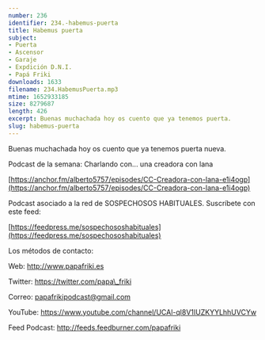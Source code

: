 ```yaml
---
number: 236
identifier: 234.-habemus-puerta
title: Habemus puerta
subject:
- Puerta
- Ascensor
- Garaje
- Expdición D.N.I.
- Papá Friki
downloads: 1633
filename: 234.HabemusPuerta.mp3
mtime: 1652933185
size: 8279687
length: 426
excerpt: Buenas muchachada hoy os cuento que ya tenemos puerta.
slug: habemus-puerta
---
```

Buenas muchachada hoy os cuento que ya tenemos puerta nueva.

Podcast de la semana: Charlando con... una creadora con lana

[https://anchor.fm/alberto5757/episodes/CC-Creadora-con-lana-e1i4ogp](https://anchor.fm/alberto5757/episodes/CC-Creadora-con-lana-e1i4ogp)

Podcast asociado a la red de SOSPECHOSOS HABITUALES. Suscríbete con este feed:

[https://feedpress.me/sospechososhabituales](https://feedpress.me/sospechososhabituales)

Los métodos de contacto:

Web: http://www.papafriki.es

Twitter: https://twitter.com/papa\_friki

Correo: papafrikipodcast@gmail.com

YouTube: https://www.youtube.com/channel/UCAl-ql8V1IUZKYYLhhUVCYw

Feed Podcast: http://feeds.feedburner.com/papafriki